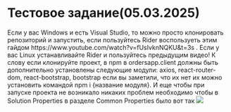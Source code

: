 <h1>Тестовое задание(05.03.2025)</h1>
<p>Если у вас Windows и есть Visual Studio, то можно просто клонировать репозиторий и запустить, если пользуйтесь Rider воспользуеть этим гайдом https://www.youtube.com/watch?v=fUsIvknNQKU&t=3s .
Если у вас Linux устанавливайте Rider и пользуйтесь предыдущим видео! К слову если клонируйте проект, в npm в ordersapp.client должны быть дополнительно установлены следующие модули: axios, react-router-dom, react-bootstrap, bootstrap если вы заметили, что их нет их можно установить командой npm i {название модуля}. И еще чтобы при запуске проекта не возникало никаких проблем необходимо чтобы в Solution Properties в разделе Common Properties было вот так <img src="https://github.com/user-attachments/assets/55a00ae8-05ab-4577-86b7-e37f6af3720f"></p>
